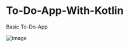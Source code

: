 # To-Do-App-With-Kotlin
Basic To-Do-App

![image](https://github.com/keremenesersoy/To-Do-App-With-Kotlin/assets/73962938/b70cad2c-3541-4945-a506-533cee271045)


